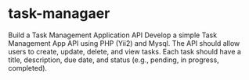 # task-managaer
Build a Task Management Application API Develop a simple Task Management App API using PHP (Yii2) and Mysql. The API should allow users to create, update, delete, and view tasks. Each task should have a title, description, due date, and status (e.g., pending, in progress, completed).

